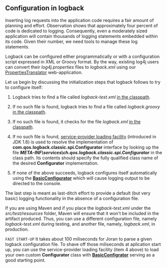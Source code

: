 ## Configuration in logback

Inserting log requests into the application code requires a fair amount of planning and effort. Observation shows that approximately four percent of code is dedicated to logging. Consequently, even a moderately sized application will contain thousands of logging statements embedded within its code. Given their number, we need tools to manage these log statements.

Logback can be configured either programmatically or with a configuration script expressed in XML or Groovy format. By the way, existing log4j users can convert their _log4j.properties_ files to _logback.xml_ using our [PropertiesTranslator](http://logback.qos.ch/translator/) web-application.

Let us begin by discussing the initialization steps that logback follows to try to configure itself:

1. Logback tries to find a file called _logback-test.xml_ [in the classpath](https://logback.qos.ch/faq.html#configFileLocation).

2. If no such file is found, logback tries to find a file called _logback.groovy_ [in the classpath](https://logback.qos.ch/faq.html#configFileLocation).

3. If no such file is found, it checks for the file _logback.xml_ [in the classpath](https://logback.qos.ch/faq.html#configFileLocation).

4. If no such file is found, [service-provider loading facility](http://docs.oracle.com/javase/6/docs/api/java/util/ServiceLoader.html) (introduced in JDK 1.6) is used to resolve the implementation of **com.qos.logback.classic.spi.Configurator** interface by looking up the file _**META-INF\services\ch.qos.logback.classic.spi.Configurator**_ in the class path. Its contents should specify the fully qualified class name of the desired **Configurator** implementation.

5. If none of the above succeeds, logback configures itself automatically using the **[BasicConfigurator](https://logback.qos.ch/xref/ch/qos/logback/classic/BasicConfigurator.html)** which will cause logging output to be directed to the console.

The last step is meant as last-ditch effort to provide a default (but very basic) logging functionality in the absence of a configuration file.

If you are using Maven and if you place the _logback-test.xml_ under the _src/test/resources_ folder, Maven will ensure that it won't be included in the artifact produced. Thus, you can use a different configuration file, namely _logback-test.xml_ during testing, and another file, namely, _logback.xml_, in production.

`FAST START-UP` It takes about 100 miliseconds for Joran to parse a given logback configuration file. To shave off those miliseconds at aplication start up, you can use the service-provider loading facility (item 4 above) to load your own custom **Configurator** class with **[BasicConfigrator](https://logback.qos.ch/xref/ch/qos/logback/classic/BasicConfigurator.html)** serving as a good starting point.